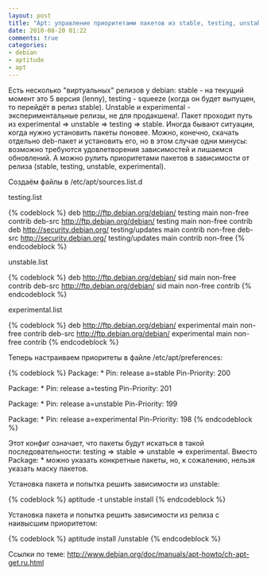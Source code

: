 ```yaml
---
layout: post
title: "Apt: управление приоритетами пакетов из stable, testing, unstable, experimental"
date: 2010-08-20 01:22
comments: true
categories: 
- debian
- aptitude
- apt
---
```


Есть несколько "виртуальных" релизов у debian: stable - на текущий момент это 5 версия (lenny), testing - squeeze (когда он будет выпущен, то перейдёт в релиз stable). Unstable и experimental - экспериментальные релизы, не для продакшена!. Пакет проходит путь из experimental => unstable => testing => stable. Иногда бывают ситуации, когда нужно установить пакеты поновее. Можно, конечно, скачать отдельно deb-пакет и установить его, но в этом случае одни минусы: возможно требуются удовлетворения зависимостей и лишаемся обновлений. А можно рулить приоритетами пакетов в зависимости от релиза (stable, testing, unstable, experimental).

Создаём файлы в /etc/apt/sources.list.d

testing.list

{% codeblock %}
deb http://ftp.debian.org/debian/ testing main non-free contrib
deb-src http://ftp.debian.org/debian/ testing main non-free contrib
deb http://security.debian.org/ testing/updates main contrib non-free
deb-src http://security.debian.org/ testing/updates main contrib non-free
{% endcodeblock %}

unstable.list

{% codeblock %}
deb http://ftp.debian.org/debian/ sid main non-free contrib
deb-src http://ftp.debian.org/debian/ sid main non-free contrib
{% endcodeblock %}

experimental.list

{% codeblock %}
deb http://ftp.debian.org/debian/ experimental main non-free contrib
deb-src http://ftp.debian.org/debian/ experimental main non-free contrib
{% endcodeblock %}

Теперь настраиваем приоритеты в файле /etc/apt/preferences:

{% codeblock %}
Package: *
Pin: release a=stable
Pin-Priority: 200

Package: *
Pin: release a=testing
Pin-Priority: 201

Package: *
Pin: release a=unstable
Pin-Priority: 199

Package: *
Pin: release a=experimental
Pin-Priority: 198
{% endcodeblock %}

Этот конфиг означает, что пакеты будут искаться в такой последовательности: testing => stable => unstable => experimental. Вместо Package: * можно указать конкретные пакеты, но, к сожалению, нельзя указать маску пакетов.

Установка пакета и попытка решить зависимости из unstable:

{% codeblock %}
aptitude -t unstable install <package>
{% endcodeblock %}

Установка пакета и попытка решить зависимости из релиза с наивысшим приоритетом:

{% codeblock %}
aptitude install <package>/unstable
{% endcodeblock %}

Ссылки по теме: http://www.debian.org/doc/manuals/apt-howto/ch-apt-get.ru.html